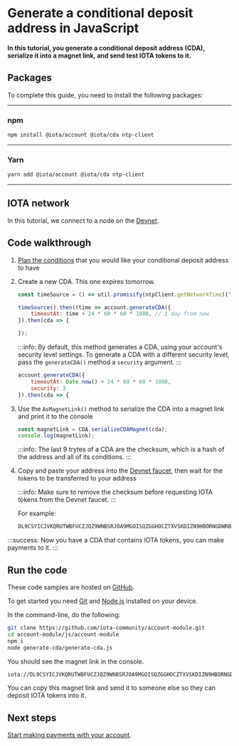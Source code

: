 # Generate a conditional deposit address in JavaScript

**In this tutorial, you generate a conditional deposit address (CDA), serialize it into a magnet link, and send test IOTA tokens to it.**

## Packages

To complete this guide, you need to install the following packages:

--------------------
### npm
```bash
npm install @iota/account @iota/cda ntp-client
```
---
### Yarn
```bash
yarn add @iota/account @iota/cda ntp-client
```
--------------------

## IOTA network

In this tutorial, we connect to a node on the [Devnet](root://getting-started/0.1/network/iota-networks.md#devnet).

## Code walkthrough

1. [Plan the conditions](../introduction/overview.md#advice-for-creating-cdas) that you would like your conditional deposit address to have

2. Create a new CDA. This one expires tomorrow.

    ```js
    const timeSource = () => util.promisify(ntpClient.getNetworkTime)("time.google.com", 123);
    
    timeSource().then((time => account.generateCDA({
        timeoutAt: time + 24 * 60 * 60 * 1000, // 1 day from now
    }).then(cda => {
    
    });
    ```

    :::info:
    By default, this method generates a CDA, using your account's security level settings. To generate a CDA with a different security level, pass the `generateCDA()` method a `security` argument.
    :::

    ```js
    account.generateCDA({
        timeoutAt: Date.now() + 24 * 60 * 60 * 1000,
        security: 3
    }).then(cda => {
    ```

3. Use the `AsMagnetLink()` method to serialize the CDA into a magnet link and print it to the console

    ```js
    const magnetLink = CDA.serializeCDAMagnet(cda);
    console.log(magnetLink);
    ```

    :::info:
    The last 9 trytes of a CDA are the checksum, which is a hash of the address and all of its conditions.
    :::

4. Copy and paste your address into the [Devnet faucet](https://faucet.devnet.iota.org), then wait for the tokens to be transferred to your address

    :::info:
    Make sure to remove the checksum before requesting IOTA tokens from the Devnet faucet.
    :::

    For example:

    ```bash
    DL9CSYICJVKQRUTWBFUCZJQZ9WNBSRJOA9MGOISQZGGHOCZTXVSKDIZN9HBORNGDWRBBAFTKXGEJIAHKD
    ```

:::success:
Now you have a CDA that contains IOTA tokens, you can make payments to it.
:::

## Run the code

These code samples are hosted on [GitHub](https://github.com/iota-community/account-module).

To get started you need [Git](https://git-scm.com/book/en/v2/Getting-Started-Installing-Git) and [Node.js](https://nodejs.org/en/download/) installed on your device.

In the command-line, do the following:

```bash
git clone https://github.com/iota-community/account-module.git
cd account-module/js/account-module
npm i
node generate-cda/generate-cda.js
```

You should see the magnet link in the console.

```bash
iota://DL9CSYICJVKQRUTWBFUCZJQZ9WNBSRJOA9MGOISQZGGHOCZTXVSKDIZN9HBORNGDWRBBAFTKXGEJIAHKDJUYJJCFHC/?timeout_at=1574514007&multi_use=0
```

You can copy this magnet link and send it to someone else so they can deposit IOTA tokens into it.

## Next steps

[Start making payments with your account](../js/make-payment.md).
